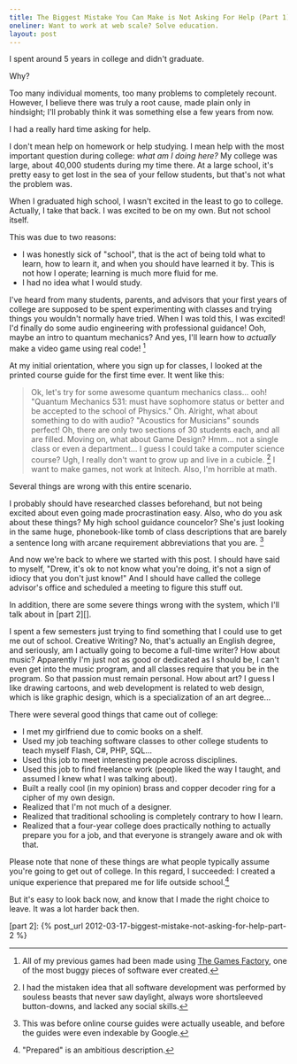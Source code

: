 ```yaml
---
title: The Biggest Mistake You Can Make is Not Asking For Help (Part 1)
oneliner: Want to work at web scale? Solve education.
layout: post
---
```


I spent around 5 years in college and didn't graduate.

Why?

Too many individual moments, too many problems to completely recount. However, I believe there was truly a root cause, made plain only in hindsight; I'll probably think it was something else a few years from now.

I had a really hard time asking for help. 

I don't mean help on homework or help studying. I mean help with the most important question during college: _what am I doing here?_ My college was large, about 40,000 students during my time there. At a large school, it's pretty easy to get lost in the sea of your fellow students, but that's not what the problem was.

When I graduated high school, I wasn't excited in the least to go to college. Actually, I take that back. I was excited to be on my own. But not school itself.

This was due to two reasons:

- I was honestly sick of "school", that is the act of being told what to learn, how to learn it, and when you should have learned it by. This is not how I operate; learning is much more fluid for me.
- I had no idea what I would study. 

I've heard from many students, parents, and advisors that your first years of college are supposed to be spent experimenting with classes and trying things you wouldn't normally have tried. When I was told this, I was excited! I'd finally do some audio engineering with professional guidance! Ooh, maybe an intro to quantum mechanics? And yes, I'll learn how to _actually_ make a video game using real code! [^1]

At my initial orientation, where you sign up for classes, I looked at the printed course guide for the first time ever. It went like this:

> Ok, let's try for some awesome quantum mechanics class... ooh! "Quantum Mechanics 531: must have sophomore status or better and be accepted to the school of Physics." Oh. Alright, what about something to do with audio? "Acoustics for Musicians" sounds perfect! Oh, there are only two sections of 30 students each, and all are filled. Moving on, what about Game Design? Hmm... not a single class or even a department... I guess I could take a computer science course? Ugh, I really don't want to grow up and live in a cubicle. [^2] I want to make games, not work at Initech. Also, I'm horrible at math.

Several things are wrong with this entire scenario.

I probably should have researched classes beforehand, but not being excited about even going made procrastination easy. Also, who do you ask about these things? My high school guidance councelor? She's just looking in the same huge, phonebook-like tomb of class descriptions that are barely a sentence long with arcane requirement abbreviations that you are. [^3]

And now we're back to where we started with this post. I should have said to myself, "Drew, it's ok to not know what you're doing, it's not a sign of idiocy that you don't just know!" And I should have called the college advisor's office and scheduled a meeting to figure this stuff out.

In addition, there are some severe things wrong with the system, which I'll talk about in [part 2][].

I spent a few semesters just trying to find something that I could use to get me out of school. Creative Writing? No, that's actually an English degree, and seriously, am I actually going to become a full-time writer? How about music? Apparently I'm just not as good or dedicated as I should be, I can't even get into the music program, and all classes require that you be in the program. So that passion must remain personal. How about art? I guess I like drawing cartoons, and web development is related to web design, which is like graphic design, which is a specialization of an art degree...  

There were several good things that came out of college:

* I met my girlfriend due to comic books on a shelf.
* Used my job teaching software classes to other college students to teach myself Flash, C#, PHP, SQL...
* Used this job to meet interesting people across disciplines.
* Used this job to find freelance work (people liked the way I taught, and assumed I knew what I was talking about).
* Built a really cool (in my opinion) brass and copper decoder ring for a cipher of my own design.
* Realized that I'm not much of a designer.
* Realized that traditional schooling is completely contrary to how I learn.
* Realized that a four-year college does practically nothing to actually prepare you for a job, and that everyone is strangely aware and ok with that.

Please note that none of these things are what people typically assume you're going to get out of college. In this regard, I succeeded: I created a unique experience that prepared me for life outside school.[^4]

But it's easy to look back now, and know that I made the right choice to leave. It was a lot harder back then.


[^1]: All of my previous games had been made using [The Games Factory](http://en.wikipedia.org/wiki/Klik), one of the most buggy pieces of software ever created.

[^2]: I had the mistaken idea that all software development was performed by souless beasts that never saw daylight, always wore shortsleeved button-downs, and lacked any social skills.

[^3]: This was before online course guides were actually useable, and before the guides were even indexable by Google.

[^4]: "Prepared" is an ambitious description.

[part 2]: {% post_url 2012-03-17-biggest-mistake-not-asking-for-help-part-2 %}
